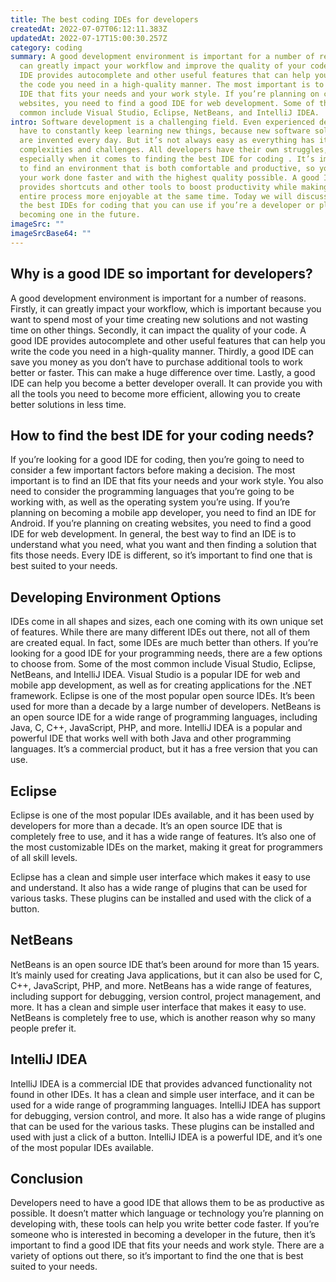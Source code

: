```yaml
---
title: The best coding IDEs for developers
createdAt: 2022-07-07T06:12:11.383Z
updatedAt: 2022-07-17T15:00:30.257Z
category: coding
summary: A good development environment is important for a number of reasons. It
  can greatly impact your workflow and improve the quality of your code. A good
  IDE provides autocomplete and other useful features that can help you write
  the code you need in a high-quality manner. The most important is to find an
  IDE that fits your needs and your work style. If you’re planning on creating
  websites, you need to find a good IDE for web development. Some of the most
  common include Visual Studio, Eclipse, NetBeans, and IntelliJ IDEA.
intro: Software development is a challenging field. Even experienced developers
  have to constantly keep learning new things, because new software solutions
  are invented every day. But it’s not always easy as everything has its own
  complexities and challenges. All developers have their own struggles,
  especially when it comes to finding the best IDE for coding . It’s important
  to find an environment that is both comfortable and productive, so you can get
  your work done faster and with the highest quality possible. A good IDE
  provides shortcuts and other tools to boost productivity while making the
  entire process more enjoyable at the same time. Today we will discuss some of
  the best IDEs for coding that you can use if you’re a developer or planning on
  becoming one in the future.
imageSrc: ""
imageSrcBase64: ""
---
```


## Why is a good IDE so important for developers?

A good development environment is important for a number of reasons. Firstly, it can greatly impact your workflow, which is important because you want to spend most of your time creating new solutions and not wasting time on other things. Secondly, it can impact the quality of your code. A good IDE provides autocomplete and other useful features that can help you write the code you need in a high-quality manner. Thirdly, a good IDE can save you money as you don’t have to purchase additional tools to work better or faster. This can make a huge difference over time. Lastly, a good IDE can help you become a better developer overall. It can provide you with all the tools you need to become more efficient, allowing you to create better solutions in less time.

## How to find the best IDE for your coding needs?

If you’re looking for a good IDE for coding, then you’re going to need to consider a few important factors before making a decision. The most important is to find an IDE that fits your needs and your work style. You also need to consider the programming languages that you’re going to be working with, as well as the operating system you’re using. If you’re planning on becoming a mobile app developer, you need to find an IDE for Android. If you’re planning on creating websites, you need to find a good IDE for web development. In general, the best way to find an IDE is to understand what you need, what you want and then finding a solution that fits those needs. Every IDE is different, so it’s important to find one that is best suited to your needs.

## Developing Environment Options

IDEs come in all shapes and sizes, each one coming with its own unique set of features. While there are many different IDEs out there, not all of them are created equal. In fact, some IDEs are much better than others. If you’re looking for a good IDE for your programming needs, there are a few options to choose from. Some of the most common include Visual Studio, Eclipse, NetBeans, and IntelliJ IDEA. Visual Studio is a popular IDE for web and mobile app development, as well as for creating applications for the .NET framework. Eclipse is one of the most popular open source IDEs. It’s been used for more than a decade by a large number of developers. NetBeans is an open source IDE for a wide range of programming languages, including Java, C, C++, JavaScript, PHP, and more. IntelliJ IDEA is a popular and powerful IDE that works well with both Java and other programming languages. It’s a commercial product, but it has a free version that you can use.

## Eclipse

Eclipse is one of the most popular IDEs available, and it has been used by developers for more than a decade. It’s an open source IDE that is completely free to use, and it has a wide range of features. It’s also one of the most customizable IDEs on the market, making it great for programmers of all skill levels.

Eclipse has a clean and simple user interface which makes it easy to use and understand. It also has a wide range of plugins that can be used for various tasks. These plugins can be installed and used with the click of a button.

## NetBeans

NetBeans is an open source IDE that’s been around for more than 15 years. It’s mainly used for creating Java applications, but it can also be used for C, C++, JavaScript, PHP, and more. NetBeans has a wide range of features, including support for debugging, version control, project management, and more. It has a clean and simple user interface that makes it easy to use. NetBeans is completely free to use, which is another reason why so many people prefer it. 

## IntelliJ IDEA

IntelliJ IDEA is a commercial IDE that provides advanced functionality not found in other IDEs. It has a clean and simple user interface, and it can be used for a wide range of programming languages. IntelliJ IDEA has support for debugging, version control, and more. It also has a wide range of plugins that can be used for the various tasks. These plugins can be installed and used with just a click of a button. IntelliJ IDEA is a powerful IDE, and it’s one of the most popular IDEs available.

## Conclusion

Developers need to have a good IDE that allows them to be as productive as possible. It doesn’t matter which language or technology you’re planning on developing with, these tools can help you write better code faster. If you’re someone who is interested in becoming a developer in the future, then it’s important to find a good IDE that fits your needs and work style. There are a variety of options out there, so it’s important to find the one that is best suited to your needs.
